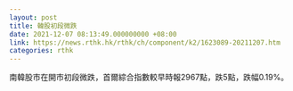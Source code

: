 ```yaml
---
layout: post
title: 韓股初段微跌
date: 2021-12-07 08:13:49.000000000 +08:00
link: https://news.rthk.hk/rthk/ch/component/k2/1623089-20211207.htm
categories: rthk
---
```


南韓股市在開市初段微跌，首爾綜合指數較早時報2967點，跌5點，跌幅0.19%。
